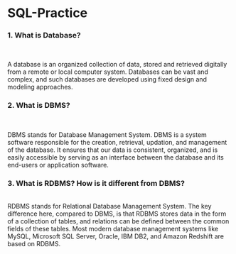 # SQL-Practice

<h3>1. What is Database? </h3> <br>

A database is an organized collection of data, stored and retrieved digitally from a remote or local computer system. Databases can be vast and complex, and such databases are developed using fixed design and modeling approaches.
<h3>2. What is DBMS? </h3> <br>

DBMS stands for Database Management System. DBMS is a system software responsible for the creation, retrieval, updation, and management of the database. It ensures that our data is consistent, organized, and is easily accessible by serving as an interface between the database and its end-users or application software.

<h3>3. What is RDBMS? How is it different from DBMS? </h3> <br>
RDBMS stands for Relational Database Management System. The key difference here, compared to DBMS, is that RDBMS stores data in the form of a collection of tables, and relations can be defined between the common fields of these tables. Most modern database management systems like MySQL, Microsoft SQL Server, Oracle, IBM DB2, and Amazon Redshift are based on RDBMS.
